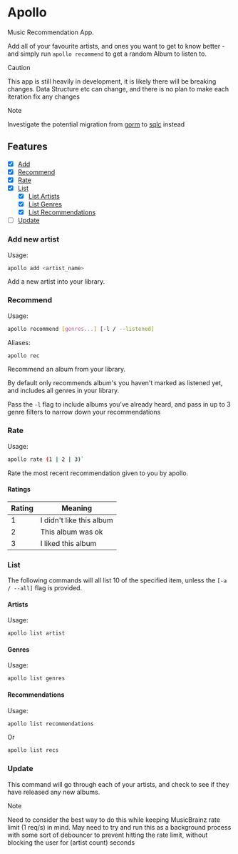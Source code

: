 # Apollo

Music Recommendation App.

Add all of your favourite artists, and ones you want to get to know better - and simply run `apollo recommend` to get a random Album to listen to.

> [!CAUTION]
> This app is still heavily in development, it is likely there will be breaking changes.
> Data Structure etc can change, and there is no plan to make each iteration fix any changes

> [!NOTE]
> Investigate the potential migration from [gorm](https://gorm.io) to [sqlc](https://github.com/sqlc-dev/sqlc) instead

## Features

- [x] [Add](#add-new-artist)
- [x] [Recommend](#recommend)
- [x] [Rate](#rate)
- [x] [List](#list)
  - [x] [List Artists](#artists)
  - [x] [List Genres](#genres)
  - [x] [List Recommendations](#recommendations)
- [ ] [Update](#update)

### Add new artist

Usage:

```sh
apollo add <artist_name>
```

Add a new artist into your library.

### Recommend

Usage:

```sh
apollo recommend [genres...] [-l / --listened]
```

Aliases:

```sh
apollo rec
```

Recommend an album from your library.

By default only recommends album's you haven't marked as listened yet, and includes all genres in your library.

Pass the `-l` flag to include albums you've already heard, and pass in up to 3 genre filters to narrow down your recommendations

### Rate

Usage:

```sh
apollo rate (1 | 2 | 3)`
```

Rate the most recent recommendation given to you by apollo.

#### Ratings

| Rating | Meaning |
| ------ | ------- |
| 1      | I didn't like this album |
| 2      | This album was ok |
| 3      | I liked this album |

### List

The following commands will all list 10 of the specified item, unless the `[-a / --all]` flag is provided.

#### Artists

Usage:

```sh
apollo list artist
```

#### Genres

Usage:

```sh
apollo list genres
```

#### Recommendations

Usage:

```sh
apollo list recommendations
```

Or

```sh
apollo list recs
```

### Update

This command will go through each of your artists, and check to see if they have released any new albums.

> [!NOTE]
> Need to consider the best way to do this while keeping MusicBrainz rate limit (1 req/s) in mind.
> May need to try and run this as a background process with some sort of debouncer to prevent hitting the rate limit,
> without blocking the user for (artist count) seconds

